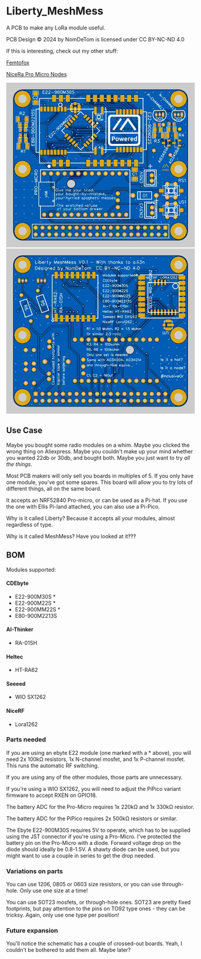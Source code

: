 # Liberty_MeshMess
A PCB to make any LoRa module useful.

PCB Design © 2024 by NomDeTom is licensed under CC BY-NC-ND 4.0

If this is interesting, check out my other stuff:

[Femtofox](https://github.com/Nestpebble/Femtofox_Community_Hardware)

[NiceRa Pro Micro Nodes](https://github.com/Nestpebble/NiceRa)

![Liberty MeshMess](https://raw.githubusercontent.com/Nestpebble/Liberty_MeshMess/refs/heads/main/assets/meshmess_front.webp)
![Liberty MeshMess](https://raw.githubusercontent.com/Nestpebble/Liberty_MeshMess/refs/heads/main/assets/meshmess_back.webp)


## Use Case
Maybe you bought some radio modules on a whim. Maybe you clicked the wrong thing on Aliexpress. Maybe you couldn't make up your mind whether you wanted 22db or 30db, and bought both. Maybe you just want to try *all the things*.

Most PCB makers will only sell you boards in multiples of 5. If you only have one module, you've got some spares. This board will allow you to try lots of different things, all on the same board.

It accepts an NRF52840 Pro-micro, or can be used as a Pi-hat. If you use the one with Ellis Pi-land attached, you can also use a Pi-Pico.

Why is it called Liberty? Because it accepts all your modules, almost regardless of type.

Why is it called MeshMess? Have you looked at it‽‽‽

## BOM
Modules supported:
#### CDEbyte
- E22-900M30S *
- E22-900M22S *
- E22-900MM22S *
- E80-900M2213S
#### AI-Thinker
- RA-01SH
#### Heltec
- HT-RA62
#### Seeeed
- WIO SX1262
#### NiceRF 
- Lora1262

### Parts needed
If you are using an ebyte E22 module (one marked with a * above), you will need 2x 100kΩ resistors, 1x N-channel mosfet, and 1x P-channel mosfet. This runs the automatic RF switching.

If you are using any of the other modules, those parts are unnecessary.

If you're using a WIO SX1262, you will need to adjust the PiPico variant firmware to accept RXEN on GPIO18.

The battery ADC for the Pro-Micro requires 1x 220kΩ and 1x 330kΩ resistor.

The battery ADC for the PiPico requires 2x 500kΩ resistors or similar.

The Ebyte E22-900M30S requires 5V to operate, which has to be supplied using the JST connector if you're using a Pro-Micro. I've protected the battery pin on the Pro-Micro with a diode. Forward voltage drop on the diode should ideally be 0.8-1.5V. A shawty diode can be used, but you might want to use a couple in series to get the drop needed.

### Variations on parts
You can use 1206, 0805 or 0603 size resistors, or you can use through-hole. Only use one size at a time!

You can use SOT23 mosfets, or through-hole ones. SOT23 are pretty fixed footprints, but pay attention to the pins on TO92 type ones - they can be tricksy. Again, only use one type per position!

### Future expansion
You'll notice the schematic has a couple of crossed-out boards. Yeah, I couldn't be bothered to add them all. Maybe later?
<!--stackedit_data:
eyJoaXN0b3J5IjpbLTEzMDkzNTgwNSwtMTU5NzE2NDMxMSwxMz
MwOTAxOTM5LC0xMTgxNjEwMjIxXX0=
-->
